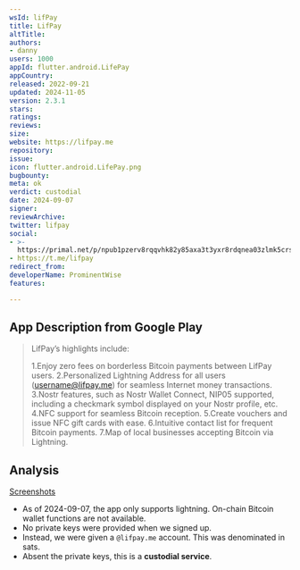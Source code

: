 ```yaml
---
wsId: lifPay
title: LifPay
altTitle: 
authors:
- danny
users: 1000
appId: flutter.android.LifePay
appCountry: 
released: 2022-09-21
updated: 2024-11-05
version: 2.3.1
stars: 
ratings: 
reviews: 
size: 
website: https://lifpay.me
repository: 
issue: 
icon: flutter.android.LifePay.png
bugbounty: 
meta: ok
verdict: custodial
date: 2024-09-07
signer: 
reviewArchive: 
twitter: lifpay
social:
- >-
  https://primal.net/p/npub1pzerv8rqqvhk82y85axa3t3yxr8rdqnea03zlmk5crsne509esqqw0x463
- https://t.me/lifpay
redirect_from: 
developerName: ProminentWise
features: 

---
```


## App Description from Google Play

> LifPay’s highlights include:
> 
> 1.Enjoy zero fees on borderless Bitcoin payments between LifPay users.
> 2.Personalized Lightning Address for all users (username@lifpay.me) for seamless Internet money transactions.
> 3.Nostr features, such as Nostr Wallet Connect, NIP05 supported, including a checkmark symbol displayed on your Nostr profile, etc.
> 4.NFC support for seamless Bitcoin reception.
> 5.Create vouchers and issue NFC gift cards with ease.
> 6.Intuitive contact list for frequent Bitcoin payments.
> 7.Map of local businesses accepting Bitcoin via Lightning.

## Analysis

[Screenshots](https://x.com/BitcoinWalletz/status/1832331612845174838)

- As of 2024-09-07, the app only supports lightning. On-chain Bitcoin wallet functions are not available.
- No private keys were provided when we signed up. 
- Instead, we were given a `@lifpay.me` account. This was denominated in sats. 
- Absent the private keys, this is a **custodial service**. 